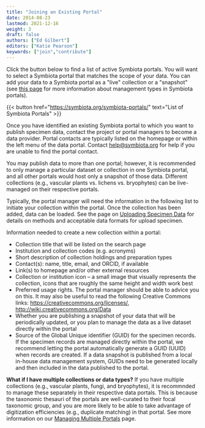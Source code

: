 ```yaml
---
title: "Joining an Existing Portal"
date: 2014-08-23
lastmod: 2021-12-16
weight: 3
draft: false
authors: ["Ed Gilbert"]
editors: ["Katie Pearson"]
keywords: ["join","contribute"]
---
```


Click the button below to find a list of active Symbiota portals. You will want to select a Symbiota portal that matches the scope of your data. You can add your data to a Symbiota portal as a "live" collection or a "snapshot" (see [this page](https://biokic.github.io/symbiota-docs/coll_manager/join/mng) for more information about management types in Symbiota portals).

{{< button href="https://symbiota.org/symbiota-portals/" text="List of Symbiota Portals" >}}

Once you have identified an existing Symbiota portal to which you want to publish specimen data, contact the project or portal managers to become a data provider. Portal contacts are typically listed on the homepage or within the left menu of the data portal. Contact help@symbiota.org for help if you are unable to find the portal contact.

You may publish data to more than one portal; however, it is recommended to only manage a particular dataset or collection in one Symbiota portal, and all other portals would host only a snapshot of those data. Different collections (e.g., vascular plants vs. lichens vs. bryophytes) can be live-managed on their respective portals.

Typically, the portal manager will need the information in the following list to initiate your collection within the portal. Once the collection has been added, data can be loaded. See the page on [Uploading Specimen Data](https://biokic.github.io/symbiota-docs/coll_manager/upload/) for details on methods and acceptable data formats for upload specimen.

Information needed to create a new collection within a portal:

  * Collection title that will be listed on the search page
  * Institution and collection codes (e.g. acronyms)
  * Short description of collection holdings and preparation types
  * Contact(s):  name, title, email, and ORCID, if available
  * Link(s) to homepage and/or other external resources
  * Collection or institution icon – a small image that visually represents the collection, icons that are roughly the same height and width work best
  * Preferred usage rights. The portal manager should be able to advice you on this. It may also be useful to read the following Creative Commons links: https://creativecommons.org/licenses/, http://wiki.creativecommons.org/Data
  * Whether you are publishing a snapshot of your data that will be periodically updated, or you plan to manage the data as a live dataset directly within the portal
  * Source of the Global Unique identifier (GUID) for the specimen records. If the specimen records are managed directly within the portal, we recommend letting the portal automatically generate a GUID (UUID) when records are created. If a data snapshot is published from a local in-house data management system, GUIDs need to be generated locally and then included in the data published to the portal.

**What if I have multiple collections or data types?**
If you have multiple collections (e.g., vascular plants, fungi, and bryophytes), it is recommnded to manage these separately in their respective data portals. This is because the taxonomic thesauri of the portals are well-curated to their focal taxonomic group, and you are more likely to be able to take advantage of digitization efficiencies (e.g., duplicate matching) in that portal. See more information on our [Managing Multiple Portals](https://biokic.github.io/symbiota-docs/coll_manager/join/mult) page.
